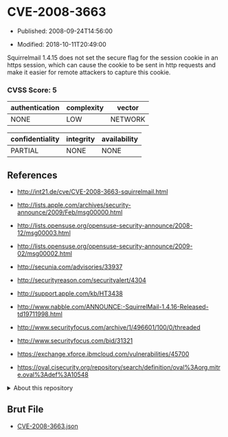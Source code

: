 # CVE-2008-3663

- Published: 2008-09-24T14:56:00

- Modified: 2018-10-11T20:49:00

Squirrelmail 1.4.15 does not set the secure flag for the session cookie in an https session, which can cause the cookie to be sent in http requests and make it easier for remote attackers to capture this cookie.

### CVSS Score: **5**

| authentication | complexity | vector |
| --- | --- | --- |
| NONE | LOW | NETWORK |

| confidentiality | integrity | availability |
| --- | --- | --- |
| PARTIAL | NONE | NONE |

## References

* http://int21.de/cve/CVE-2008-3663-squirrelmail.html

* http://lists.apple.com/archives/security-announce/2009/Feb/msg00000.html

* http://lists.opensuse.org/opensuse-security-announce/2008-12/msg00003.html

* http://lists.opensuse.org/opensuse-security-announce/2009-02/msg00002.html

* http://secunia.com/advisories/33937

* http://securityreason.com/securityalert/4304

* http://support.apple.com/kb/HT3438

* http://www.nabble.com/ANNOUNCE:-SquirrelMail-1.4.16-Released-td19711998.html

* http://www.securityfocus.com/archive/1/496601/100/0/threaded

* http://www.securityfocus.com/bid/31321

* https://exchange.xforce.ibmcloud.com/vulnerabilities/45700

* https://oval.cisecurity.org/repository/search/definition/oval%3Aorg.mitre.oval%3Adef%3A10548

<details>
<summary>About this repository</summary> 

  This repository is part of the project [Live Hack CVE](https://github.com/Live-Hack-CVE). Main website can be found [www.live-hack.org](https://www.live-hack.org) 
  
  Made by [Sn0wAlice](https://github.com/Sn0wAlice) for the people that care about security and need to have a feed of the latest CVEs. Hope you enjoy it, don't forget to star the repo and follow me on [Twitter](https://twitter.com/Sn0wAlice) and [Github](https://github.com/Sn0wAlice). And that is my [personnal website](https://www.alice-snow.me/)

  - [Home Page](https://github.com/Live-Hack-CVE)
  - [Framework](https://github.com/Live-Hack-CVE/cve-framework)
  - [CVE database](https://github.com/Live-Hack-CVE/full_database)
  - [Changelog](https://github.com/Live-Hack-CVE/Changelog)
</details>

## Brut File

* [CVE-2008-3663.json](https://raw.githubusercontent.com/Live-Hack-CVE/full_database/main/cves/2008/CVE-2008-3663.json)

